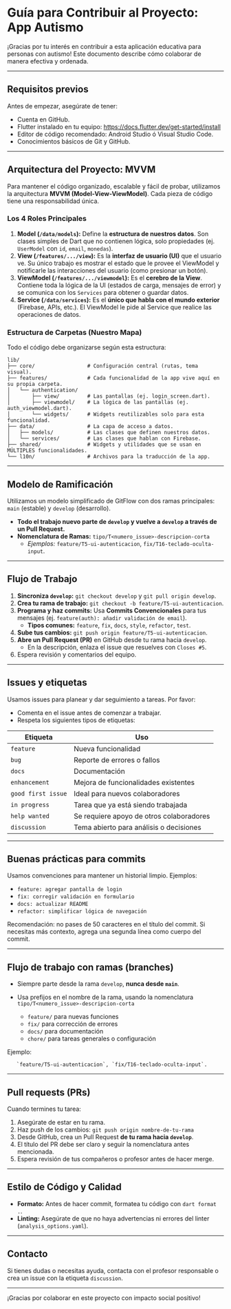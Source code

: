 # Guía para Contribuir al Proyecto: App Autismo

¡Gracias por tu interés en contribuir a esta aplicación educativa para personas con autismo! Este documento describe cómo colaborar de manera efectiva y ordenada.

---

## Requisitos previos

Antes de empezar, asegúrate de tener:

- Cuenta en GitHub.
- Flutter instalado en tu equipo: https://docs.flutter.dev/get-started/install
- Editor de código recomendado: Android Studio ó Visual Studio Code.
- Conocimientos básicos de Git y GitHub.

---

## Arquitectura del Proyecto: MVVM

Para mantener el código organizado, escalable y fácil de probar, utilizamos la arquitectura **MVVM (Model-View-ViewModel)**. Cada pieza de código tiene una responsabilidad única.

### Los 4 Roles Principales

1.  **Model (`/data/models`):** Define la **estructura de nuestros datos**. Son clases simples de Dart que no contienen lógica, solo propiedades (ej. `UserModel` con `id`, `email`, `monedas`).
2.  **View (`/features/.../view`):** Es la **interfaz de usuario (UI)** que el usuario ve. Su único trabajo es mostrar el estado que le provee el ViewModel y notificarle las interacciones del usuario (como presionar un botón).
3.  **ViewModel (`/features/.../viewmodel`):** Es el **cerebro de la View**. Contiene toda la lógica de la UI (estados de carga, mensajes de error) y se comunica con los `Services` para obtener o guardar datos.
4.  **Service (`/data/services`):** Es el **único que habla con el mundo exterior** (Firebase, APIs, etc.). El ViewModel le pide al Service que realice las operaciones de datos.

### Estructura de Carpetas (Nuestro Mapa)

Todo el código debe organizarse según esta estructura:

```
lib/
├── core/                 # Configuración central (rutas, tema visual).
├── features/             # Cada funcionalidad de la app vive aquí en su propia carpeta.
│   └── authentication/
│       ├── view/         # Las pantallas (ej. login_screen.dart).
│       ├── viewmodel/    # La lógica de las pantallas (ej. auth_viewmodel.dart).
│       └── widgets/      # Widgets reutilizables solo para esta funcionalidad.
├── data/                 # La capa de acceso a datos.
│   ├── models/           # Las clases que definen nuestros datos.
│   └── services/         # Las clases que hablan con Firebase.
├── shared/               # Widgets y utilidades que se usan en MÚLTIPLES funcionalidades.
└── l10n/                 # Archivos para la traducción de la app.
```

---

## Modelo de Ramificación

Utilizamos un modelo simplificado de GitFlow con dos ramas principales: `main` (estable) y `develop` (desarrollo).

-   **Todo el trabajo nuevo parte de `develop` y vuelve a `develop` a través de un Pull Request.**
-   **Nomenclatura de Ramas:** `tipo/T<numero_issue>-descripcion-corta`
    -   *Ejemplos:* `feature/T5-ui-autenticacion`, `fix/T16-teclado-oculta-input`.

---

## Flujo de Trabajo

1.  **Sincroniza `develop`:** `git checkout develop` y `git pull origin develop`.
2.  **Crea tu rama de trabajo:** `git checkout -b feature/T5-ui-autenticacion`.
3.  **Programa y haz commits:** Usa **Commits Convencionales** para tus mensajes (ej. `feature(auth): añadir validación de email`).
    -   **Tipos comunes:** `feature`, `fix`, `docs`, `style`, `refactor`, `test`.
4.  **Sube tus cambios:** `git push origin feature/T5-ui-autenticacion`.
5.  **Abre un Pull Request (PR)** en GitHub desde tu rama hacia `develop`.
    -   En la descripción, enlaza el issue que resuelves con `Closes #5`.
6. Espera revisión y comentarios del equipo.

---

## Issues y etiquetas

Usamos issues para planear y dar seguimiento a tareas. Por favor:

- Comenta en el issue antes de comenzar a trabajar.
- Respeta los siguientes tipos de etiquetas:

| Etiqueta           | Uso                                         |
|--------------------|----------------------------------------------|
| `feature`          | Nueva funcionalidad                         |
| `bug`              | Reporte de errores o fallos                 |
| `docs`             | Documentación                               |
| `enhancement`      | Mejora de funcionalidades existentes        |
| `good first issue` | Ideal para nuevos colaboradores             |
| `in progress`      | Tarea que ya está siendo trabajada          |
| `help wanted`      | Se requiere apoyo de otros colaboradores    |
| `discussion`       | Tema abierto para análisis o decisiones     |

---

## Buenas prácticas para commits

Usamos convenciones para mantener un historial limpio. Ejemplos:

- `feature: agregar pantalla de login`
- `fix: corregir validación en formulario`
- `docs: actualizar README`
- `refactor: simplificar lógica de navegación`

Recomendación: no pases de 50 caracteres en el título del commit. Si necesitas más contexto, agrega una segunda línea como cuerpo del commit.

---

## Flujo de trabajo con ramas (branches)

- Siempre parte desde la rama `develop`, **nunca desde `main`**.
- Usa prefijos en el nombre de la rama, usando la nomenclatura `tipo/T<numero_issue>-descripcion-corta`
  
  - `feature/` para nuevas funciones
  - `fix/` para corrección de errores
  - `docs/` para documentación
  - `chore/` para tareas generales o configuración

Ejemplo:

```
   `feature/T5-ui-autenticacion`, `fix/T16-teclado-oculta-input`.
```

---

## Pull requests (PRs)

Cuando termines tu tarea:

1. Asegúrate de estar en tu rama.
2. Haz push de los cambios: `git push origin nombre-de-tu-rama`
3. Desde GitHub, crea un Pull Request **de tu rama hacia `develop`**.
4. El título del PR debe ser claro y seguir la nomenclatura antes mencionada.
5. Espera revisión de tus compañeros o profesor antes de hacer merge.
   
---

## Estilo de Código y Calidad

-   **Formato:** Antes de hacer commit, formatea tu código con `dart format .`.
-   **Linting:** Asegúrate de que no haya advertencias ni errores del linter (`analysis_options.yaml`).

---

## Contacto

Si tienes dudas o necesitas ayuda, contacta con el profesor responsable o crea un issue con la etiqueta `discussion`.

---

¡Gracias por colaborar en este proyecto con impacto social positivo!
